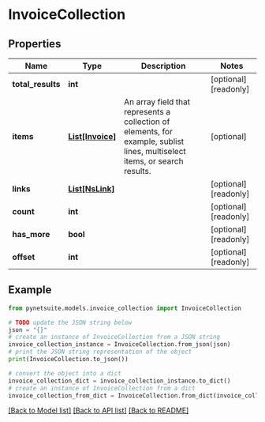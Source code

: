 # InvoiceCollection


## Properties

Name | Type | Description | Notes
------------ | ------------- | ------------- | -------------
**total_results** | **int** |  | [optional] [readonly] 
**items** | [**List[Invoice]**](Invoice.md) | An array field that represents a collection of elements, for example, sublist lines, multiselect items, or search results. | [optional] 
**links** | [**List[NsLink]**](NsLink.md) |  | [optional] [readonly] 
**count** | **int** |  | [optional] [readonly] 
**has_more** | **bool** |  | [optional] [readonly] 
**offset** | **int** |  | [optional] [readonly] 

## Example

```python
from pynetsuite.models.invoice_collection import InvoiceCollection

# TODO update the JSON string below
json = "{}"
# create an instance of InvoiceCollection from a JSON string
invoice_collection_instance = InvoiceCollection.from_json(json)
# print the JSON string representation of the object
print(InvoiceCollection.to_json())

# convert the object into a dict
invoice_collection_dict = invoice_collection_instance.to_dict()
# create an instance of InvoiceCollection from a dict
invoice_collection_from_dict = InvoiceCollection.from_dict(invoice_collection_dict)
```
[[Back to Model list]](../README.md#documentation-for-models) [[Back to API list]](../README.md#documentation-for-api-endpoints) [[Back to README]](../README.md)



